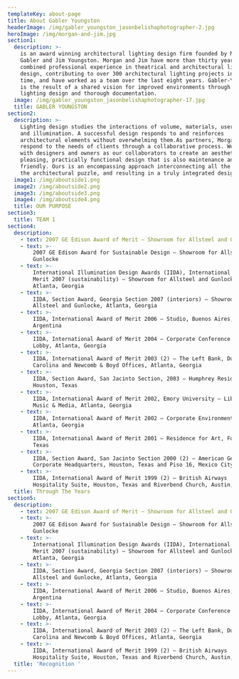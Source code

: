 ```yaml
---
templateKey: about-page
title: About Gabler Youngston
headerImage: /img/gabler_youngston_jasonbelishaphotographer-2.jpg
heroImage: /img/morgan-and-jim.jpg
section1:
  description: >-
    is an award winning architectural lighting design firm founded by Morgan
    Gabler and Jim Youngston. Morgan and Jim have more than thirty years’
    combined professional experience in theatrical and architectural lighting
    design, contributing to over 300 architectural lighting projects in that
    time, and have worked as a team over the last eight years. Gabler-Youngston
    is the result of a shared vision for improved environments through creative
    lighting design and thorough documentation.
  image: /img/gabler_youngston_jasonbelishaphotographer-17.jpg
  title: GABLER YOUNGSTON
section2:
  description: >-
    Lighting design studies the interactions of volume, materials, user needs,
    and illumination. A successful design responds to and reinforces
    architectural elements without overwhelming them.As partners, Morgan and Jim
    respond to the needs of clients through a collaborative process. We work
    with designers and owners as our collaborators to create an aesthetically
    pleasing, practically functional design that is also maintenance and budget
    friendly. Ours is an encompassing approach interconnecting all the pieces of
    the architectural puzzle, and resulting in a truly integrated design.
  image1: /img/aboutside1.png
  image2: /img/aboutside2.png
  image3: /img/aboutside3.png
  image4: /img/aboutside4.png
  title: OUR PURPOSE
section3:
  title: TEAM 1
section4:
  description:
    - text: 2007 GE Edison Award of Merit – Showroom for Allsteel and Gunlocke
    - text: >-
        2007 GE Edison Award for Sustainable Design – Showroom for Allsteel and
        Gunlocke
    - text: >-
        International Illumination Design Awards (IIDA), International Award of
        Merit 2007 (sustainability) – Showroom for Allsteel and Gunlocke,
        Atlanta, Georgia
    - text: >-
        IIDA, Section Award, Georgia Section 2007 (interiors) – Showroom for
        Allsteel and Gunlocke, Atlanta, Georgia
    - text: >-
        IIDA, International Award of Merit 2006 – Studio, Buenos Aires,
        Argentina
    - text: >-
        IIDA, International Award of Merit 2004 – Corporate Conference Center
        Lobby, Atlanta, Georgia
    - text: >-
        IIDA, International Award of Merit 2003 (2) – The Left Bank, Duck, North
        Carolina and Newcomb & Boyd Offices, Atlanta, Georgia
    - text: >-
        IIDA, Section Award, San Jacinto Section, 2003 – Humphrey Residence,
        Houston, Texas
    - text: >-
        IIDA, International Award of Merit 2002, Emory University – Library for
        Music & Media, Atlanta, Georgia
    - text: >-
        IIDA, International Award of Merit 2002 – Corporate Environments,
        Atlanta, Georgia
    - text: >-
        IIDA, International Award of Merit 2001 – Residence for Art, Fort Worth,
        Texas
    - text: >-
        IIDA, Section Award, San Jacinto Section 2000 (2) – American General
        Corporate Headquarters, Houston, Texas and Piso 16, Mexico City, Mexico
    - text: >-
        IIDA, International Award of Merit 1999 (2) – British Airways
        Hospitality Suite, Houston, Texas and Riverbend Church, Austin, Texas
  title: Through The Years
section5:
  description:
    - text: 2007 GE Edison Award of Merit – Showroom for Allsteel and Gunlocke
    - text: >-
        2007 GE Edison Award for Sustainable Design – Showroom for Allsteel and
        Gunlocke
    - text: >-
        International Illumination Design Awards (IIDA), International Award of
        Merit 2007 (sustainability) – Showroom for Allsteel and Gunlocke,
        Atlanta, Georgia
    - text: >-
        IIDA, Section Award, Georgia Section 2007 (interiors) – Showroom for
        Allsteel and Gunlocke, Atlanta, Georgia
    - text: >-
        IIDA, International Award of Merit 2006 – Studio, Buenos Aires,
        Argentina
    - text: >-
        IIDA, International Award of Merit 2004 – Corporate Conference Center
        Lobby, Atlanta, Georgia
    - text: >-
        IIDA, International Award of Merit 2003 (2) – The Left Bank, Duck, North
        Carolina and Newcomb & Boyd Offices, Atlanta, Georgia
    - text: >-
        IIDA, International Award of Merit 1999 (2) – British Airways
        Hospitality Suite, Houston, Texas and Riverbend Church, Austin, Texas
  title: 'Recognition '
---
```


